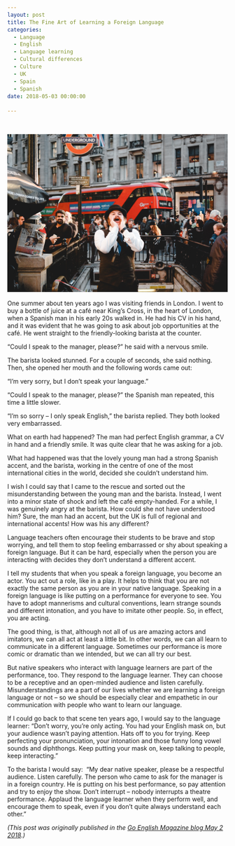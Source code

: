 ```yaml
---
layout: post
title: The Fine Art of Learning a Foreign Language
categories:
  - Language
  - English
  - Language learning
  - Cultural differences
  - Culture
  - UK
  - Spain
  - Spanish
date: 2018-05-03 00:00:00

---
```


&nbsp;

![](/uploads/abi-ismail-383794-unsplash.jpg)

One summer about ten years ago I was visiting friends in London. I went to buy a bottle of juice at a caf&eacute; near King’s Cross, in the heart of London, when a Spanish man in his early 20s walked in. He had his CV in his hand, and it was evident that he was going to ask about job opportunities at the caf&eacute;. He went straight to the friendly-looking barista at the counter.

“Could I speak to the manager, please?” he said with a nervous smile.

The barista looked stunned. For a couple of seconds, she said nothing. Then, she opened her mouth and the following words came out:

“I’m very sorry, but I don’t speak your language.”

“Could I speak to the manager, please?” the Spanish man repeated, this time a little slower.

“I’m so sorry – I only speak English,” the barista replied. They both looked very embarrassed.

What on earth had happened? The man had perfect English grammar, a CV in hand and a friendly smile. It was quite clear that he was asking for a job.

What had happened was that the lovely young man had a strong Spanish accent, and the barista, working in the centre of one of the most international cities in the world, decided she couldn’t understand him.

I wish I could say that I came to the rescue and sorted out the misunderstanding between the young man and the barista. Instead, I went into a minor state of shock and left the caf&eacute; empty-handed. For a while, I was genuinely angry at the barista. How could she not have understood him? Sure, the man had an accent, but the UK is full of regional and international accents! How was his any different?

Language teachers often encourage their students to be brave and stop worrying, and tell them to stop feeling embarrassed or shy about speaking a foreign language. But it can be hard, especially when the person you are interacting with decides they don’t understand a different accent.

I tell my students that when you speak a foreign language, you become an actor. You act out a role, like in a play. It helps to think that you are not exactly the same person as you are in your native language. Speaking in a foreign language is like putting on a performance for everyone to see. You have to adopt mannerisms and cultural conventions, learn strange sounds and different intonation, and you have to imitate other people. So, in effect, you are acting.

The good thing, is that, although not all of us are amazing actors and imitators, we can all act at least a little bit. In other words, we can all learn to communicate in a different language. Sometimes our performance is more comic or dramatic than we intended, but we can all try our best.

But native speakers who interact with language learners are part of the performance, too. They respond to the language learner. They can choose to be a receptive and an open-minded audience and listen carefully. Misunderstandings are a part of our lives whether we are learning a foreign language or not – so we should be especially clear and empathetic in our communication with people who want to learn our language.

If I could go back to that scene ten years ago, I would say to the language learner: “Don’t worry, you’re only acting. You had your English mask on, but your audience wasn’t paying attention. Hats off to you for trying. Keep perfecting your pronunciation, your intonation and those funny long vowel sounds and diphthongs. Keep putting your mask on, keep talking to people, keep interacting.”

To the barista I would say: &nbsp;“My dear native speaker, please be a respectful audience. Listen carefully. The person who came to ask for the manager is in a foreign country. He is putting on his best performance, so pay attention and try to enjoy the show. Don’t interrupt – nobody interrupts a theatre performance. Applaud the language learner when they perform well, and encourage them to speak, even if you don’t quite always understand each other.”

*(This post was originally published in the [Go English Magazine blog May 2 2018](http://goenglishmagazine.es/the-fine-art-of-using-a-foreign-language/).)&nbsp;*